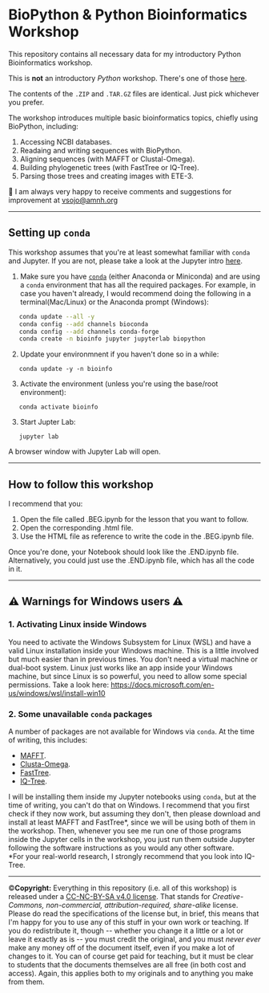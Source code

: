 # BioPython & Python Bioinformatics Workshop
This repository contains all necessary data for my introductory Python Bioinformatics workshop.

This is **not** an introductory _Python_ workshop. There's one of those [here](https://github.com/vsojo/Python_Workshop).

The contents of the `.ZIP` and `.TAR.GZ` files are identical. Just pick whichever you prefer.

The workshop introduces multiple basic bioinformatics topics, chiefly using BioPython, including:
1. Accessing NCBI databases.
1. Readaing and writing sequences with BioPython.
1. Aligning sequences (with MAFFT or Clustal-Omega).
1. Building phylogenetic trees (with FastTree or IQ-Tree).
1. Parsing those trees and creating images with ETE-3.

:pencil: I am always very happy to receive comments and suggestions for improvement at vsojo@amnh.org

---
## Setting up `conda`
This workshop assumes that you're at least somewhat familiar with `conda` and Jupyter. If you are not, please take a look at the Jupyter intro [here](https://github.com/vsojo/Python_Workshop).
1. Make sure you have [`conda`](https://www.anaconda.com/products/individual) (either Anaconda or Miniconda) and are using a `conda` environment that has all the required packages. For example, in case you haven't already, I would recommend doing the following in a terminal(Mac/Linux) or the Anaconda prompt (Windows):
```bash
   conda update --all -y
   conda config --add channels bioconda
   conda config --add channels conda-forge
   conda create -n bioinfo jupyter jupyterlab biopython
```
2. Update your environmnent if you haven't done so in a while:
```
   conda update -y -n bioinfo
```
3. Activate the environment (unless you're using the base/root environment):
```
   conda activate bioinfo
```

3. Start Jupter Lab:
```
   jupyter lab
```
A browser window with Jupyter Lab will open.

---
## How to follow this workshop
I recommend that you:
1. Open the file called .BEG.ipynb for the lesson that you want to follow.
2. Open the corresponding .html file.
3. Use the HTML file as reference to write the code in the .BEG.ipynb file.

Once you're done, your Notebook should look like the .END.ipynb file.
Alternatively, you could just use the .END.ipynb file, which has all the code in it. 

---
## :warning: Warnings for Windows users :warning:
### 1. Activating Linux inside Windows
You need to activate the Windows Subsystem for Linux (WSL) and have a valid Linux installation inside your Windows machine.
This is a little involved but much easier than in previous times. You don't need a virtual machine or dual-boot system. Linux just works like an app inside your Windows machine, but since Linux is so powerful, you need to allow some special permissions.
Take a look here:
https://docs.microsoft.com/en-us/windows/wsl/install-win10

### 2. Some unavailable `conda` packages
A number of packages are not available for Windows via `conda`. At the time of writing, this includes:
+ [MAFFT](https://mafft.cbrc.jp/alignment/software/).
+ [Clusta-Omega](http://www.clustal.org/omega/).
+ [FastTree](http://meta.microbesonline.org/fasttree/).
+ [IQ-Tree](http://www.iqtree.org/).

I will be installing them inside my Jupyter notebooks using `conda`, but at the time of writing, you can't do that on Windows. I recommend that you first check if they now work, but assuming they don't, then please download and install at least MAFFT and FastTree\*, since we will be using both of them in the workshop. Then, whenever you see me run one of those programs inside the Jupyter cells in the workshop, you just run them outside Jupyter following the software instructions as you would any other software.<br/>
\*For your real-world research, I strongly recommend that you look into IQ-Tree.

-----------
:copyright:**Copyright:** Everything in this repository (i.e. all of this workshop) is released under a [CC-NC-BY-SA v4.0 license](https://creativecommons.org/licenses/by-nc-sa/4.0/). That stands for _Creative-Commons, non-commercial, attribution-required, share-alike_ license. Please do read the specifications of the license but, in brief, this means that I'm happy for you to use any of this stuff in your own work or teaching. If you do redistribute it, though -- whether you change it a little or a lot or leave it exactly as is -- you must credit the original, and you must _never ever_ make any money off of the document itself, even if you make a lot of changes to it. You can of course get paid for teaching, but it must be clear to students that the documents themselves are all free (in both cost and access). Again, this applies both to my originals and to anything you make from them.
